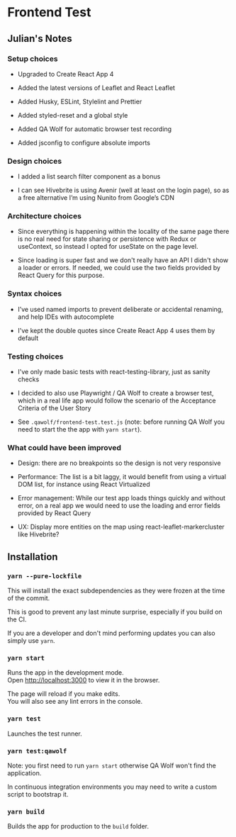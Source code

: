 # Frontend Test

## Julian's Notes

### Setup choices

- Upgraded to Create React App 4

- Added the latest versions of Leaflet and React Leaflet

- Added Husky, ESLint, Stylelint and Prettier

- Added styled-reset and a global style

- Added QA Wolf for automatic browser test recording

- Added jsconfig to configure absolute imports

### Design choices

- I added a list search filter component as a bonus

- I can see Hivebrite is using Avenir (well at least on the login page), so as a free alternative I’m using Nunito from Google’s CDN

### Architecture choices

- Since everything is happening within the locality of the same page there is no real need for state sharing or persistence with Redux or useContext, so instead I opted for useState on the page level.

- Since loading is super fast and we don't really have an API I didn't show a loader or errors. If needed, we could use the two fields provided by React Query for this purpose.

### Syntax choices

- I’ve used named imports to prevent deliberate or accidental renaming, and help IDEs with autocomplete

- I've kept the double quotes since Create React App 4 uses them by default

### Testing choices

- I've only made basic tests with react-testing-library, just as sanity checks

- I decided to also use Playwright / QA Wolf to create a browser test, which in a real life app would follow the scenario of the Acceptance Criteria of the User Story

- See `.qawolf/frontend-test.test.js` (note: before running QA Wolf you need to start the the app with `yarn start`).

### What could have been improved

- Design: there are no breakpoints so the design is not very responsive

- Performance: The list is a bit laggy, it would benefit from using a virtual DOM list, for instance using React Virtualized

- Error management: While our test app loads things quickly and without error, on a real app we would need to use the loading and error fields provided by React Query

- UX: Display more entities on the map using react-leaflet-markercluster like Hivebrite?

## Installation

### `yarn --pure-lockfile`

This will install the exact subdependencies as they were frozen at the time of the commit.

This is good to prevent any last minute surprise, especially if you build on the CI.

If you are a developer and don't mind performing updates you can also simply use `yarn`.

### `yarn start`

Runs the app in the development mode.\
Open [http://localhost:3000](http://localhost:3000) to view it in the browser.

The page will reload if you make edits.\
You will also see any lint errors in the console.

### `yarn test`

Launches the test runner.

### `yarn test:qawolf`

Note: you first need to run `yarn start` otherwise QA Wolf won't find the application.

In continuous integration environments you may need to write a custom script to bootstrap it.

### `yarn build`

Builds the app for production to the `build` folder.
